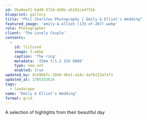 ```yaml
---
id: 2ba0eaf2-bdd8-472d-8d0e-a52d1cb4f51b
blueprint: gallery
title: "Phil Charitou Photography | Emily & Elliot's Wedding"
featured_image: 'emily-&-elliot-(133-of-267).webp'
role: Photographer
client: 'The Lovely Couple'
contents:
  -
    id: llzlsvxd
    image: 3.webp
    caption: 'The ring'
    metadata: '25mm f/1.2 ISO 8000'
    type: new_set
    enabled: true
updated_by: dcb9bbfc-28b8-4be1-a14c-daf6123afaf1
updated_at: 1705352614
tags:
  - landscape
name: "Emily & Elliot's Wedding"
format: grid
---
```

A selection of highlights from their beautiful day